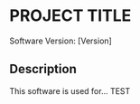 # PROJECT TITLE 
 
Software Version: [Version] 
 
## Description 
This software is used for...  TEST
